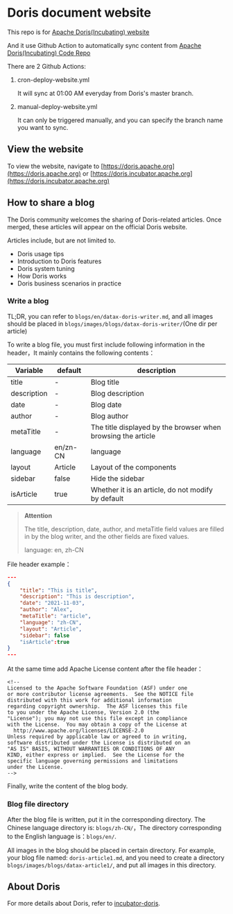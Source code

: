<!-- 
Licensed to the Apache Software Foundation (ASF) under one
or more contributor license agreements.  See the NOTICE file
distributed with this work for additional information
regarding copyright ownership.  The ASF licenses this file
to you under the Apache License, Version 2.0 (the
"License"); you may not use this file except in compliance
with the License.  You may obtain a copy of the License at

  http://www.apache.org/licenses/LICENSE-2.0

Unless required by applicable law or agreed to in writing,
software distributed under the License is distributed on an
"AS IS" BASIS, WITHOUT WARRANTIES OR CONDITIONS OF ANY
KIND, either express or implied.  See the License for the
specific language governing permissions and limitations
under the License.
-->

# Doris document website

This repo is for [Apache Doris(Incubating) website](https://doris.apache.org)

And it use Github Action to automatically sync content from [Apache Doris(Incubating) Code Repo](https://github.com/apache/incubator-doris)

There are 2 Github Actions:

1. cron-deploy-website.yml

    It will sync at 01:00 AM everyday from Doris's master branch.

2. manual-deploy-website.yml

    It can only be triggered manually, and you can specify the branch name you want to sync.

## View the website

To view the website, navigate to 
[https://doris.apache.org](https://doris.apache.org) 
or
[https://doris.incubator.apache.org](https://doris.incubator.apache.org)

## How to share a blog

The Doris community welcomes the sharing of Doris-related articles. Once merged, these articles will appear on the official Doris website.

Articles include, but are not limited to.

* Doris usage tips
* Introduction to Doris features
* Doris system tuning
* How Doris works
* Doris business scenarios in practice

### Write a blog

TL;DR, you can refer to `blogs/en/datax-doris-writer.md`, and all images should be placed in `blogs/images/blogs/datax-doris-writer/`(One dir per article)

To write a blog file, you must first include following information in the header，It mainly contains the following contents：

| Variable | default | description |
|--------|----------------------------|----------|
| title| - | Blog title|
| description | - | Blog description|
| date | - | Blog date |
| author | - | Blog author |
| metaTitle | - | The title displayed by the browser when browsing the article |
| language | en/zn-CN | language |
| layout | Article | Layout of the components |
| sidebar | false | Hide the sidebar |
| isArticle | true | Whether it is an article, do not modify by default |

>**Attention**
>
>The title, description, date, author, and metaTitle field values are filled in by the blog writer, and the other fields are fixed values.
>
>language: en, zh-CN

File header example：

```json
---
{
    "title": "This is title",
    "description": "This is description",
    "date": "2021-11-03",
    "author": "Alex",
    "metaTitle": "article",
    "language": "zh-CN",
    "layout": "Article",
    "sidebar": false
    "isArticle":true
}
---
```

At the same time add Apache License content after the file header：

```
<!-- 
Licensed to the Apache Software Foundation (ASF) under one
or more contributor license agreements.  See the NOTICE file
distributed with this work for additional information
regarding copyright ownership.  The ASF licenses this file
to you under the Apache License, Version 2.0 (the
"License"); you may not use this file except in compliance
with the License.  You may obtain a copy of the License at
  http://www.apache.org/licenses/LICENSE-2.0
Unless required by applicable law or agreed to in writing,
software distributed under the License is distributed on an
"AS IS" BASIS, WITHOUT WARRANTIES OR CONDITIONS OF ANY
KIND, either express or implied.  See the License for the
specific language governing permissions and limitations
under the License.
-->
```

Finally, write the content of the blog body.

### Blog file directory

After the blog file is written, put it in the corresponding directory. The Chinese language directory is: `blogs/zh-CN/`，The directory corresponding to the English language is：`blogs/en/`.

All images in the blog should be placed in certain directory. For example, your blog file named: `doris-article1.md`, and you need to create a directory `blogs/images/blogs/datax-article1/`, and put all images in this directory.

## About Doris

For more details about Doris, refer to [incubator-doris](https://github.com/apache/incubator-doris/blob/master/docs/README.md).


